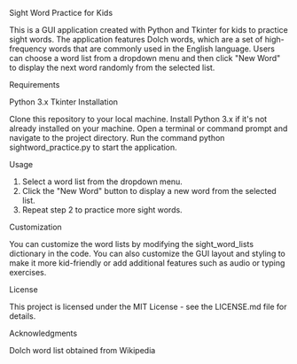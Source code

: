 Sight Word Practice for Kids

This is a GUI application created with Python and Tkinter for kids to practice sight words.
The application features Dolch words, which are a set of high-frequency words that are commonly used
in the English language. Users can choose a word list from a dropdown menu and then click "New Word"
to display the next word randomly from the selected list.

Requirements

Python 3.x
Tkinter
Installation

Clone this repository to your local machine.
Install Python 3.x if it's not already installed on your machine.
Open a terminal or command prompt and navigate to the project directory.
Run the command python sightword_practice.py to start the application.

Usage

1. Select a word list from the dropdown menu.
2. Click the "New Word" button to display a new word from the selected list.
3. Repeat step 2 to practice more sight words.

Customization

You can customize the word lists by modifying the sight_word_lists dictionary in the code. You can also customize the GUI layout and styling to make it more kid-friendly or add additional features such as audio or typing exercises.

License

This project is licensed under the MIT License - see the LICENSE.md file for details.

Acknowledgments

Dolch word list obtained from Wikipedia



